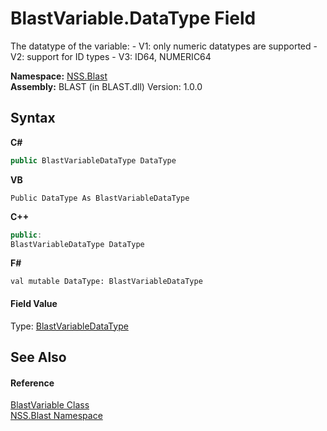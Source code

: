 # BlastVariable.DataType Field
 

The datatype of the variable: - V1: only numeric datatypes are supported - V2: support for ID types - V3: ID64, NUMERIC64

**Namespace:**&nbsp;<a href="88b55311-4a89-0894-e27a-e157e443c7f7">NSS.Blast</a><br />**Assembly:**&nbsp;BLAST (in BLAST.dll) Version: 1.0.0

## Syntax

**C#**<br />
``` C#
public BlastVariableDataType DataType
```

**VB**<br />
``` VB
Public DataType As BlastVariableDataType
```

**C++**<br />
``` C++
public:
BlastVariableDataType DataType
```

**F#**<br />
``` F#
val mutable DataType: BlastVariableDataType
```


#### Field Value
Type: <a href="dc4693d5-27c8-f946-6c9e-5e86e6e06162">BlastVariableDataType</a>

## See Also


#### Reference
<a href="f06b3ca6-6fc7-2463-b0e0-c8541bfc9d8d">BlastVariable Class</a><br /><a href="88b55311-4a89-0894-e27a-e157e443c7f7">NSS.Blast Namespace</a><br />